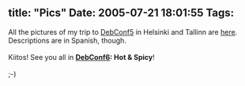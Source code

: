 title: "Pics"
Date: 2005-07-21 18:01:55
Tags: 
---
All the pictures of my trip to <a href="http://www.debconf.org/debconf5" target="_blank">DebConf5</a> in Helsinki and Tallinn are <a href="http://www.damog.net/gallery/finlandia-estonia" target="_blank">here</a>. Descriptions are in Spanish, though.<br/><br/>
Kiitos! See you all in <strong><a href="http://wiki.debian.net/?DebConf6" target="_blank">DebConf6</a>: Hot &amp; Spicy</strong>!<br/><br/>
;-)<br/><br/><br/><br/>

